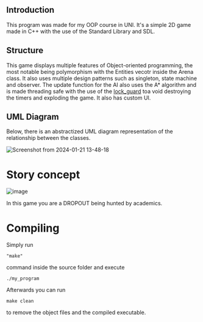 ## Introduction

This program was made for my OOP course in UNI. It's a simple 2D game made in C++ with the use of the Standard Library and SDL. 

## Structure

This game displays multiple features of Object-oriented programming, the most notable being polymorphism with the Entities vecotr inside the Arena class. 
It also uses multiple design patterns such as singleton, state machine and observer. 
The update function for the AI also uses the A* algorithm and is made threading safe with the use of the [lock_guard](https://en.cppreference.com/w/cpp/thread/lock_guard) toa void destroying the timers and exploding the game.
It also has custom UI.

## UML Diagram

Below, there is an abstractized UML diagram representation of the relationship between the classes.

![Screenshot from 2024-01-21 13-48-18](https://github.com/lukapopovici/dropout/assets/128390767/face8445-5434-4bf9-85d1-607db0cc140a)

# Story concept

![image](https://github.com/lukapopovici/dropout/assets/128390767/3a04357f-cb5b-493d-9ac1-4de55279473f)


In this game you are a DROPOUT being hunted by academics.

# Compiling

Simply run  
```
"make"
```
 command inside the source folder and execute 
 ```
 ./my_program
 ```
Afterwards you can run
```
make clean

```
to remove the object files and the compiled executable.
